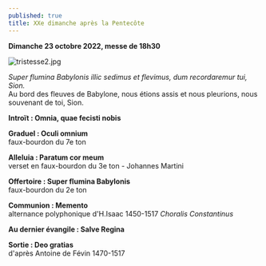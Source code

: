 ```yaml
---
published: true
title: XXe dimanche après la Pentecôte
---
```

**Dimanche 23 octobre 2022, messe de 18h30**

![tristesse2.jpg]({{site.baseurl}}/images/tristesse2.jpg)

*Super flumina Babylonis illic sedimus et flevimus, dum recordaremur tui, Sion.*  
Au bord des fleuves de Babylone, nous étions assis et nous pleurions, nous souvenant de toi, Sion.

**Introït : Omnia, quae fecisti nobis**

**Graduel : Oculi omnium**  
faux-bourdon du 7e ton

**Alleluia : Paratum cor meum**  
verset en faux-bourdon du 3e ton - Johannes Martini

**Offertoire : Super flumina Babylonis**  
faux-bourdon du 2e ton

**Communion : Memento**  
alternance polyphonique d'H.Isaac 1450-1517 *Choralis Constantinus*

**Au dernier évangile : Salve Regina**

**Sortie : Deo gratias**  
d'après Antoine de Févin 1470-1517
